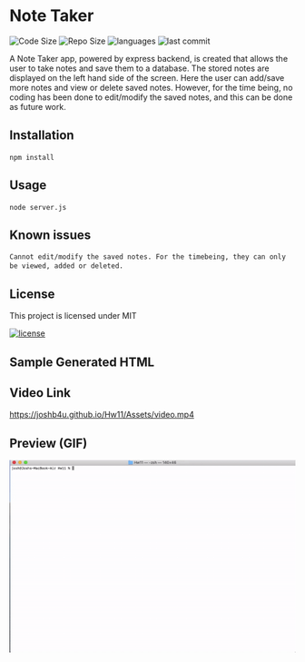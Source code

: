 # Note Taker
![Code Size](https://img.shields.io/github/languages/code-size/joshb4u/Hw11)
![Repo Size](https://img.shields.io/github/repo-size/joshb4u/Hw11)
![languages](https://img.shields.io/github/languages/top/joshb4u/Hw11)
![last commit](https://img.shields.io/github/last-commit/joshb4u/Hw11)


A Note Taker app, powered by express backend, is created that allows the user to take notes and save them to a database. The stored notes are displayed on the left hand side of the screen. Here the user can add/save more notes and view or delete saved notes. However, for the time being, no coding has been done to edit/modify the saved notes, and this can be done as future work.

## Installation
```
npm install
```

## Usage
```
node server.js
```

## Known issues
```
Cannot edit/modify the saved notes. For the timebeing, they can only be viewed, added or deleted.
```

## License
This project is licensed under MIT 

[![license](https://img.shields.io/npm/l/license)](https://opensource.org/licenses/MIT)


## Sample Generated HTML



## Video Link
https://joshb4u.github.io/Hw11/Assets/video.mp4


## Preview (GIF)

![Hw11GifImage](Assets/video.gif)

